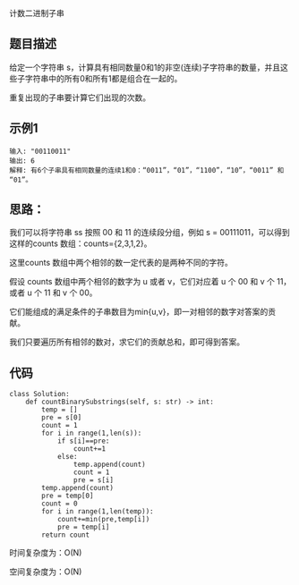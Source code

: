 计数二进制子串

## 题目描述
给定一个字符串 s，计算具有相同数量0和1的非空(连续)子字符串的数量，并且这些子字符串中的所有0和所有1都是组合在一起的。  

重复出现的子串要计算它们出现的次数。  


## 示例1
```
输入: "00110011"
输出: 6
解释: 有6个子串具有相同数量的连续1和0：“0011”，“01”，“1100”，“10”，“0011” 和 “01”。
```
## 思路：
我们可以将字符串 ss 按照 00 和 11 的连续段分组，例如 s = 00111011，可以得到这样的counts 数组：counts={2,3,1,2}。  

这里counts 数组中两个相邻的数一定代表的是两种不同的字符。  

假设 counts 数组中两个相邻的数字为 u 或者 v，它们对应着 u 个 00 和 v 个 11，或者 u 个 11 和 v 个 00。  

它们能组成的满足条件的子串数目为min{u,v}，即一对相邻的数字对答案的贡献。  

我们只要遍历所有相邻的数对，求它们的贡献总和，即可得到答案。

## 代码

```python3
class Solution:
    def countBinarySubstrings(self, s: str) -> int:
        temp = []
        pre = s[0]
        count = 1
        for i in range(1,len(s)):
            if s[i]==pre:
                count+=1
            else:
                temp.append(count)
                count = 1
                pre = s[i]
        temp.append(count)
        pre = temp[0]
        count = 0
        for i in range(1,len(temp)):
            count+=min(pre,temp[i])
            pre = temp[i]
        return count
```

时间复杂度为：O(N)  

空间复杂度为：O(N)



